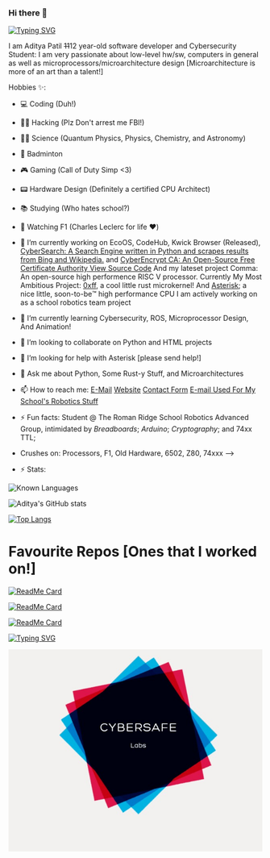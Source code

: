 ### Hi there 👋


[![Typing SVG](https://readme-typing-svg.herokuapp.com?font=Fira+Code&pause=1000&width=435&lines=Hi+My+Name+is+Aditya!+Rust+Dev%2C+;And+low-level+Enthusiast;Working+on+Cool+stuff%3A+Quantum%2C;I'm+a+Student+at%3A;The+Roman+Ridge+School+%5BF2A%5D)](https://git.io/typing-svg)


I am Aditya Patil <del>11</del>12 year-old software developer and Cybersecurity Student:
I am very passionate about low-level hw/sw, computers in general as well as microprocessors/microarchitecture design [Microarchitecture is more of an art than a talent!]

Hobbies ✨:
- 💻 Coding (Duh!)
- 👨‍💻 Hacking (Plz Don't arrest me FBI!)
- 🔭🌌 Science (Quantum Physics, Physics, Chemistry, and Astronomy)
- 🎾 Badminton
- 🎮 Gaming (Call of Duty Simp <3)
- 📟 Hardware Design (Definitely a certified CPU Architect)
- 📚 Studying (Who hates school?)
- 🏁 Watching F1 (Charles Leclerc for life ❤️)

- 🔭 I’m currently working on EcoOS, CodeHub, Kwick Browser (Released), <a href="cybersearch.herokuapp.com">CyberSearch: A Search Engine written in Python and scrapes results from Bing and Wikipedia.</a> and <a href="https://cyberencryptca.github.io/website/">CyberEncrypt CA: An Open-Source Free Certificate Authority</a><a href="https://github.com/CyberEncryptCA/certificates"> View Source Code</a> And my lateset project Comma: An open-source high performence RISC V processor. Currently My Most Ambitious Project: <a href="github.com/0xC0ba1t/0xff">0xff</a>, a cool little rust microkernel! And <a href="https://github.com/trrsrobotics/Asterisk">Asterisk</a>; a nice little, soon-to-be:tm: high performance CPU I am actively working on as a school robotics team project

  
- 🌱 I’m currently learning Cybersecurity, ROS, Microprocessor Design, And Animation!
- 👯 I’m looking to collaborate on Python and HTML projects
- 🤔 I’m looking for help with Asterisk [please send help!]
- 💬 Ask me about Python, Some Rust-y Stuff,  and Microarchitectures
- 📫 How to reach me: <a href="mailto:adipatil2912@gmail.com">E-Mail</a> <a href="http://www.cybersafe.ezyro.com">Website</a> <a href="http://www.cybersafe.ezyro.com/contact">Contact Form</a> <a href="mailto:adityapatil@trrsrobotics.ezyro.com">E-mail Used For My School's Robotics Stuff</a>
- ⚡ Fun facts: Student @ The Roman Ridge School Robotics Advanced Group, intimidated by *Breadboards*; *Arduino*; *Cryptography*; and 74xx TTL; 
- Crushes on: Processors, F1, Old Hardware, 6502, Z80, 74xxx
-->

- ⚡ Stats:

![Known Languages](https://img.shields.io/badge/Known%20Languages-Python%2C%20HTML%2C%20JavaScript%2C%20C%23%2C%20Basic%20ReactJS-brightgreen?style=for-the-badge&logo=appveyor)

![Aditya's GitHub stats](https://github-readme-stats.vercel.app/api?username=0xC0ba1t)

[![Top Langs](https://github-readme-stats.vercel.app/api/top-langs/?username=0xC0ba1t)](https://github.com/0xC0ba1t)

# Favourite Repos [Ones that I worked on!]

[![ReadMe Card](https://github-readme-stats.vercel.app/api/pin/?username=CyberSafe-Labs&repo=AquaLang&show_owner=true&theme=dark)](https://github.com/CyberSafe-Labs/AquaLang)

[![ReadMe Card](https://github-readme-stats.vercel.app/api/pin/?username=trrsrobotics&repo=Asterisk&show_owner=true&theme=dark)](https://github.com/0xC0ba1t/Asterisk)

[![ReadMe Card](https://github-readme-stats.vercel.app/api/pin/?username=CyberSafe-Labs&repo=Kwick-Browser&show_owner=true&theme=dark)](https://github.com/CyberSafe-Labs/Kwick-Browser)


[![Typing SVG](https://readme-typing-svg.herokuapp.com?font=Montserrat&weight=300&pause=1000&color=F76B6B&width=435&lines=Hiya+Again!;I+work+on+Asterisk%2C+and+many+other+projects;Fun+Facts+%3A%3A%3A+%3E%3E;Very+Big+Night+Owl;Always+first+in+computing;Suck+at+art;Have+a+Dog+called+%5BREDACTED%5D;Leader+of+the+Advanced+Robotics+Team;...have+a+nice+day!!+%3AD)](https://git.io/typing-svg)


<img src="IMG_20210323_111626.JPG">

